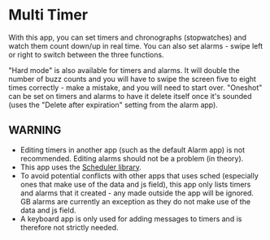 # Multi Timer
With this app, you can set timers and chronographs (stopwatches) and watch them count down/up in real time. You can also set alarms - swipe left or right to switch between the three functions.

"Hard mode" is also available for timers and alarms. It will double the number of buzz counts and you will have to swipe the screen five to eight times correctly - make a mistake, and you will need to start over.
"Oneshot" can be set on timers and alarms to have it delete itself once it's sounded (uses the "Delete after expiration" setting from the alarm app).

## WARNING
* Editing timers in another app (such as the default Alarm app) is not recommended. Editing alarms should not be a problem (in theory).
* This app uses the [Scheduler library](https://banglejs.com/apps/?id=sched).
* To avoid potential conflicts with other apps that uses sched (especially ones that make use of the data and js field), this app only lists timers and alarms that it created - any made outside the app will be ignored. GB alarms are currently an exception as they do not make use of the data and js field.
* A keyboard app is only used for adding messages to timers and is therefore not strictly needed.

